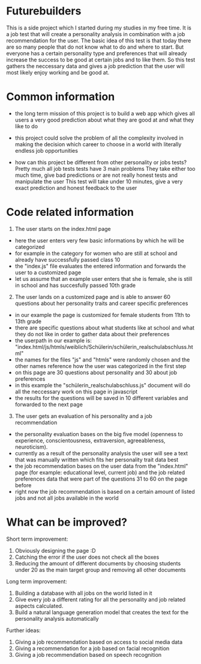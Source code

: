 # Futurebuilders
This is a side project which I started during my studies in my free time. 
It is a job test that will create a personality analysis in combination with a job recommendation for the user. 
The basic idea of this test is that today there are so many people that do not know what to do and where to start.
But everyone has a certain personality type and preferences that will already increase the success to be good at certain jobs and to like them. 
So this test gathers the neccessary data and gives a job prediction that the user will most likely enjoy working and be good at.


# Common information 

- the long term mission of this project is
to build a web app which gives all users a very good prediction about what they are good at and what they like to do

- this project could solve the problem of all the complexity involved in making the decision which career to choose in a world with literally endless job opportunities

- how can this project be different from other personality or jobs tests? 
Pretty much all job tests tests have 3 main problems
They take either too much time, give bad predictions or are not really honest tests and manipulate the user
This test will take under 10 minutes, give a very exact prediction and honest feedback to the user

# Code related information

1. The user starts on the index.html page
- here the user enters very few basic informations by which he will be categorized
- for example in the category for women who are still at school and already have successfully passed class 10 
- the "index.js" file evaluates the entered information and forwards the user to a customized page
- let us assume that an example user enters that she is female, she is still in school and has succesfully passed 10th grade

2. The user lands on a customized page and is able to answer 60 questions about her personality traits and career specific preferences
- in our example the page is customized for female students from 11th to 13th grade
- there are specific questions about what students like at school and what they do not like in order to gather data about their preferences
- the userpath in our example is: "index.html/js/htmls/weiblich/Schülerin/schülerin_realschulabschluss.html"
- the names for the files "js" and "htmls" were randomly chosen and the other names reference how the user was categorized in the first step
- on this page are 30 questions about personality and 30 about job preferences
- in this example the "schülerin_realschulabschluss.js" document will do all the neccessary work on this page in javascript
- the results for the questions will be saved in 10 different variables and forwarded to the next page

3. The user gets an evaluation of his personality and a job recommendation
- the personality evaluation bases on the big five model (openness to experience, conscientousness, extraversion, agreeableness, neuroticism). 
- currently as a result of the personality analysis the user will see a text that was manually written which fits her personality trait data best
- the job recommendation bases on the user data from the "index.html" page (for example: educational level, current job) and
the job related preferences data that were part of the questions 31 to 60 on the page before 
- right now the job recommendation is based on a certain amount of listed jobs and not all jobs available in the world 

# What can be improved? 

Short term improvement: 
1. Obviously designing the page :D 
2. Catching the error if the user does not check all the boxes
3. Reducing the amount of different documents by choosing students under 20 as the main target group and removing all other documents

Long term improvement:
1. Building a database with all jobs on the world listed in it
2. Give every job a different rating for all the personality and job related aspects calculated. 
3. Build a natural language generation model that creates the text for the personality analysis automatically 

Further ideas:
1. Giving a job recommendation based on access to social media data
2. Giving a recommendation for a job based on facial recognition
3. Giving a job recommendation based on speech recognition


